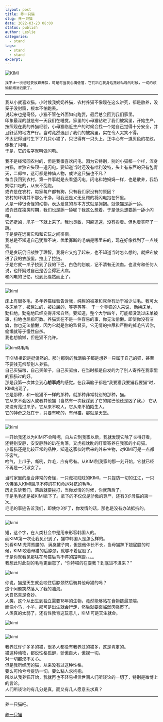 ```yaml
---
layout: post
title: 养一只猫
slug: 养一只猫
date: 2022-03-23 08:00
status: publish
author: Leslie
categories: 
  - stand 
tags:
  - stand 
  - stand 
excerpt: 
---
```


![KIMI](https://user-images.githubusercontent.com/81410185/159613742-a7a8de0c-bed6-4db1-8fb8-9daf3721d024.jpg)

    我不止一次想过要放弃养猫，可是每当我心情低落，它们趴在我身边撒娇咕噜的时候，一切的烦恼都烟消云散了。
---

我从小就喜欢猫，小时候我奶奶养猫，农村养猫不像现在这么讲究，都是散养，没笼子没封窗，根本不怕跑丢。  
说起来也是奇怪，小猫不管在外面如何跑耍，最后总会回到我们家里。  
印象最深的就是有一天我们在睡觉，家里的小母猫钻进了我们被窝里，开始生产。按照现在我的养猫经验，小母猫临近生产的时候会找一个她自己觉得十分安全，并且舒适的地方产仔。当时竟然选到了我们的被窝里，实在令人哭笑不得。  
不太记得当时生下了几只小猫了，只记得有一只头上，正中心有一道灰色的花纹，像极了闪电。  
于是，它的名字就叫做闪电。  

我不是经常回农村的，但是我很喜欢闪电。因为它特别，别的小猫都一个样，浑身白猫，唯独它头顶一道闪电。要知道当时还没有哈利波特，头上有东西的只有包青天，二郎神，这可都是神仙人物，或许这只猫也不凡？  
每当我回到农村，第一件事就是去看望闪电。闪电和她妈妈一样，也是散养，我奶奶喂口吃的，从来不乱跑。  
或许是在农村，每家每户都有狗，只有我们家没有的原因？  
农村的环境并不那么干净，可我还是义无反顾的将闪电抱在怀里。  
人是一种很奇怪的动物，表达爱意的基本方式就是拥抱。就像猫是舔一舔。  
或许还在猿类时期，我们也是舔一舔呢？我这么想着。于是低头想要舔一舔小闪电。  
它还挺凶，爪子一下就上来了。我也灵敏，闪躲迅速，没有挨着。但也着实吓了一跳。  
于是便在远离它和和它玩之间徘徊。  
我总是不知道自己犹豫不决，优柔寡断的毛病是哪里来的，现在好像找到了一点线索。  
但是贪玩仍旧战胜了理智，我将它又抱了起来，也不知道当时怎么想的，就把它放进了我的衣服里，拉上了拉链。  
于是它就一爪子挠到了我的下巴，白色的划痕，记不清有无流血。也没有和任何人说，也怀疑过自己是否会得狂犬病。  
和闪电的记忆，也到此戛然而止了。  

---

![kimi](https://user-images.githubusercontent.com/81410185/159613635-08837bfc-ae39-4ff0-a23d-052cc312dafd.jpg)

床上有很多毛，多年养猫经验告诉我，纯棉的被罩和床单有助于减少沾毛。我可太多床单了，被尿过的，被拉屎的，等等等等。 于一个养猫的人来说，勤换床单，勤扫地，勤拖地已经变得非常自然。要知道，整个大学四年，可能都没洗过床单被罩，扫地也屈指可数。养猫实在不是一件容易的事，你无法偷懒。即使你没有洁癖，你也无法偷懒，因为它就是你的监督员，它无情的拉屎和严酷的掉毛告诉你，偷懒就等于慢性自杀。  
我也想偷懒，但是猫不允许。  

![kimi&毛毛](https://user-images.githubusercontent.com/81410185/159613660-eaa19901-b9cb-45fb-9782-966f601d3ede.jpg)

于KIMI相识是挺偶然的。那时那刻的我满脑子都是想养一只属于自己的猫，甚至不要钱无偿帮别人养猫。  
自己买猫粮，自己买架子，自己买驱虫，在当时都是自发的为了别人寄养在我家里的猫猫过的好。  
那是我第一次体会到**心想事成**的感觉。在我满脑子都是“我要猫我要猫我要猫”时，KIMI出现了。  
它是那种，和一般猫不一样的那种，就那种非常特别的那种，猫。  
它从来不会凶人或者其他猫（当然有一次我踩到了它的尾巴他还是凶了我。） 它从来没有亮过爪子，它从来不咬人，它从来不怕陌生人。  
它的神奇之处在于，只要有吃的，有母猫，那就是天堂。  

---

![kimi](https://user-images.githubusercontent.com/81410185/159613972-ad6633ba-9aec-4efa-be1c-b0b311610aa1.jpg)


一开始我还以为KIMI不会叫呢，自从它到我家以后，我就发现它除了长得好看，还特别安静，安安静静的趴在角落，又虎视眈眈的盯着寄养在我家的小母猫。  
小母猫还是比较正常的品种，知道这家伙时后来的外来生物，对KIMI可是一点都不客气。  
哈气，上爪子，嘶吼，炸毛，应有尽有。从KIMI到我家的那一刻开始，它就已经不再是一只淑女了。  

当时家里的组合非常的奇怪，一只虎视眈眈的KIMI，一只提防一切的江江，一只仿佛落入KIMI魔爪不停的在和命运对抗的毛毛。  
历史告诉我们，落后就要挨打，当你发情的时候，你就落后了。  
于是毛毛还是被KIMI拿下了。拿下的不仅仅是骄傲的尊严，还有3岁母猫的第一次。  
毛毛的事迹告诉我们，即使你3岁了，你发情的话，那也是没有办法抵抗的。  

---

![kimi](https://user-images.githubusercontent.com/81410185/159613819-1ece68ad-49dd-47f8-b2bd-7ec70bc8f273.jpg)


短，这个字，在人类社会中是用来形容韩国人的。  
而KIMI第一次让我见识到了，猫中韩国人是怎么样的。  
别看KIMI虎背熊腰的，满身腱子肉，但是他体长不长，当母猫趴下翘屁股的时候，KIMI咬着母猫的后脖颈，就够不着屁股了。  
于是你就看见那啥在母猫后背不停的蹭啊蹭。。。。  
我想此时此刻的毛毛更幽怨了，“你特喵的在耍我？到底进不进来？”  

![kimi](https://user-images.githubusercontent.com/81410185/159613867-e18760f0-900e-4795-a27f-2a67f947d0ef.jpg)


你说，猫是天生就会咬住后脖颈然后骑其他母猫的吗？  
这个问题突然落入了我的脑海。  
大自然真是奇妙。  
人类，这个从出生到独立需要18年的生物，竟然能够站在食物链最顶端。  
而像小马，小羊，那可是出生就会行走，然后就要面临弱肉强市了。  
人类真的太弱了，还有性教育这玩意儿，KIMI可是天生就会。  

![kimi](https://user-images.githubusercontent.com/81410185/159613899-ba21a2b7-a202-4c0e-95e6-39a54c633b6c.jpg)


---

![kimi](https://user-images.githubusercontent.com/81410185/159613914-6a7d9a4a-e3f7-4363-9c36-9409b97fc0f6.jpg)


我养过许许多多的猫，很多人都没有我养过的猫多，这是肯定的。  
猫这种动物，都说性格孤僻，骄傲自大，傲视一切。  
对一切都漠不关心。  
但是我所经历的猫，从来没有过这种性格。  
要么可怜兮兮提防一切。要么粘人求抱抱。  
所以从我养猫开始，我就再也不轻易相信世间人们所谈论的一切了，特别是微博上的言论。  
人们所谈论的有几分是真，而又有几人愿意去求真？  

---

养一只猫吧。

[养一只猫](https://github.com/lesnolie/Marverick/issues/4)

